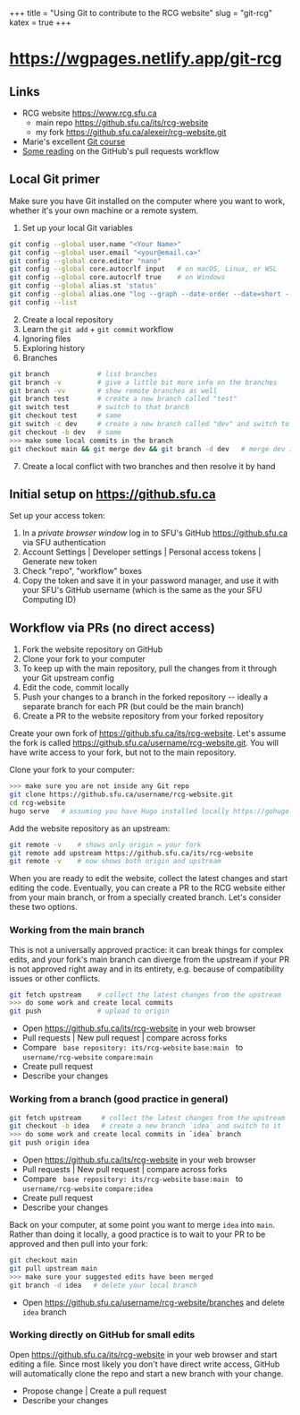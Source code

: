 +++
title = "Using Git to contribute to the RCG website"
slug = "git-rcg"
katex = true
+++

# https://wgpages.netlify.app/git-rcg

<!-- {{<cor>}}Friday, November 4, 2022{{</cor>}}\ -->
<!-- {{<cgr>}}1:00pm - 2:30pm{{</cgr>}} -->

<!-- {{< figure src="/img/qr-formats.png" >}} -->

## Links

- RCG website https://www.rcg.sfu.ca
  - main repo https://github.sfu.ca/its/rcg-website
  - my fork https://github.sfu.ca/alexeir/rcg-website.git
- Marie's excellent [Git course](https://mint.westdri.ca/git/top_intro)
- [Some reading](https://devopscube.com/set-git-upstream-respository-branch) on the GitHub's pull requests
  workflow

## Local Git primer

Make sure you have Git installed on the computer where you want to work, whether it's your own machine or a
remote system.

1. Set up your local Git variables
```sh
git config --global user.name "<Your Name>"
git config --global user.email "<your@email.ca>"
git config --global core.editor "nano"
git config --global core.autocrlf input   # on macOS, Linux, or WSL
git config --global core.autocrlf true    # on Windows
git config --global alias.st 'status'
git config --global alias.one "log --graph --date-order --date=short --pretty=format:'%C(cyan)%h %C(yellow)%ar %C(auto)%s%+b %C(green)%ae'"
git config --list
```
2. Create a local repository
3. Learn the `git add` + `git commit` workflow
4. Ignoring files
5. Exploring history
6. Branches
```sh
git branch            # list branches
git branch -v         # give a little bit more info on the branches
git branch -vv        # show remote branches as well
git branch test       # create a new branch called "test"
git switch test       # switch to that branch
git checkout test     # same
git switch -c dev     # create a new branch called "dev" and switch to it
git checkout -b dev   # same
>>> make some local commits in the branch
git checkout main && git merge dev && git branch -d dev   # merge dev into main and delete dev
```
7. Create a local conflict with two branches and then resolve it by hand





## Initial setup on https://github.sfu.ca

<!-- - initial setup for https://github.sfu.ca/settings/tokens -->

Set up your access token:

1. In a *private browser window* log in to SFU's GitHub https://github.sfu.ca via SFU authentication
1. Account Settings | Developer settings | Personal access tokens | Generate new token
1. Check "repo", "workflow" boxes
1. Copy the token and save it in your password manager, and use it with your SFU's GitHub username (which is
   the same as the your SFU Computing ID)






## Workflow via PRs (no direct access)

1. Fork the website repository on GitHub
1. Clone your fork to your computer
1. To keep up with the main repository, pull the changes from it through your Git upstream config
1. Edit the code, commit locally
1. Push your changes to a branch in the forked repository -- ideally a separate branch for each PR (but could
   be the main branch)
1. Create a PR to the website repository from your forked repository

Create your own fork of https://github.sfu.ca/its/rcg-website. Let's assume the fork is called
https://github.sfu.ca/username/rcg-website.git. You will have write access to your fork, but not to the main
repository.

Clone your fork to your computer:

```sh
>>> make sure you are not inside any Git repo
git clone https://github.sfu.ca/username/rcg-website.git
cd rcg-website
hugo serve   # assuming you have Hugo installed locally https://gohugo.io/installation
```

Add the website repository as an upstream:

<!-- cd /path/to/rcg-website -->
```sh
git remote -v    # shows only origin = your fork
git remote add upstream https://github.sfu.ca/its/rcg-website
git remote -v    # now shows both origin and upstream
```

When you are ready to edit the website, collect the latest changes and start editing the code. Eventually, you
can create a PR to the RCG website either from your main branch, or from a specially created branch. Let's
consider these two options.

### Working from the main branch

This is not a universally approved practice: it can break things for complex edits, and your fork's main
branch can diverge from the upstream if your PR is not approved right away and in its entirety, e.g. because
of compatibility issues or other conflicts.

```sh
git fetch upstream    # collect the latest changes from the upstream
>>> do some work and create local commits
git push              # upload to origin
```

- Open https://github.sfu.ca/its/rcg-website in your web browser
- Pull requests | New pull request | compare across forks
- Compare &nbsp; `base repository: its/rcg-website` `base:main` &nbsp; to &nbsp; `username/rcg-website` `compare:main`
- Create pull request
- Describe your changes

### Working from a branch (good practice in general)

```sh
git fetch upstream     # collect the latest changes from the upstream
git checkout -b idea   # create a new branch `idea` and switch to it
>>> do some work and create local commits in `idea` branch
git push origin idea
```

- Open https://github.sfu.ca/its/rcg-website in your web browser
- Pull requests | New pull request | compare across forks
- Compare &nbsp; `base repository: its/rcg-website` `base:main` &nbsp; to &nbsp; `username/rcg-website` `compare:idea`
- Create pull request
- Describe your changes

Back on your computer, at some point you want to merge `idea` into `main`. Rather than doing it locally, a
good practice is to wait to your PR to be approved and then pull into your fork:

```sh
git checkout main
git pull upstream main
>>> make sure your suggested edits have been merged
git branch -d idea   # delete your local branch
```

- Open https://github.sfu.ca/username/rcg-website/branches and delete `idea` branch

### Working directly on GitHub for small edits

Open https://github.sfu.ca/its/rcg-website in your web browser and start editing a file. Since most likely you
don't have direct write access, GitHub will automatically clone the repo and start a new branch with your
change.

- Propose change | Create a pull request
- Describe your changes
